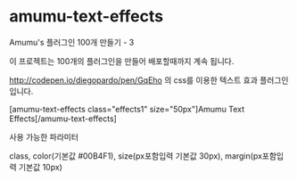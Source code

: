 # amumu-text-effects

Amumu's 플러그인 100개 만들기 - 3

이 프로젝트는 100개의 플러그인을 만들어 배포할때까지 계속 됩니다.

http://codepen.io/diegopardo/pen/GqEho 의 css를 이용한 텍스트 효과 플러그인 입니다.

[amumu-text-effects class="effects1" size="50px"]Amumu Text Effects[/amumu-text-effects]

사용 가능한 파라미터

class, color(기본값 #00B4F1), size(px포함입력 기본값 30px), margin(px포함입력 기본값 10px)
